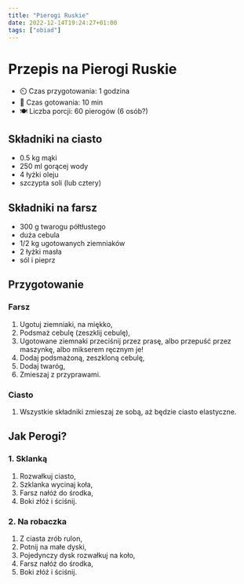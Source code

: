 ```yaml
---
title: "Pierogi Ruskie"
date: 2022-12-14T19:24:27+01:00
tags: ["obiad"]
---
```


# Przepis na Pierogi Ruskie

- ⏲️  Czas przygotowania: 1 godzina
- 🍳 Czas gotowania: 10 min
- 🍽️ Liczba porcji: 60 pierogów (6 osób?)

## Składniki na ciasto

- 0.5 kg mąki
- 250 ml gorącej wody
- 4 łyżki oleju
- szczypta soli (lub cztery)

## Składniki na farsz

- 300 g twarogu półtłustego
- duża cebula
- 1/2 kg ugotowanych ziemniaków
- 2 łyżki masła
- sól i pieprz

## Przygotowanie

### Farsz

1. Ugotuj ziemniaki, na miękko,
1. Podsmaż cebulę (zeszklij cebulę),
1. Ugotowane ziemnaki przeciśnij przez prasę, albo przepuść przez maszynkę, albo mikserem ręcznym je!
1. Dodaj podsmażoną, zeszkloną cebulę,
1. Dodaj twaróg,
1. Zmieszaj z przyprawami.

### Ciasto

1. Wszystkie składniki zmieszaj ze sobą, aż będzie ciasto elastyczne.

## Jak Perogi?

### 1. Sklanką

1. Rozwałkuj ciasto,
1. Szklanka wycinaj koła,
1. Farsz nałóż do środka,
1. Boki złóż i ściśnij.

### 2. Na robaczka

1. Z ciasta zrób rulon,
1. Potnij na małe dyski,
1. Pojedynczy dysk rozwałkuj na koło,
1. Farsz nałóż do środka,
1. Boki złóż i ściśnij.

